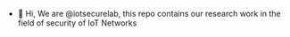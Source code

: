 - 👋 Hi, We are @iotsecurelab, this repo contains our research work in the field of security of IoT Networks

<!---
iotsecurelab/iotsecurelab is a ✨ special ✨ repository because its `README.md` (this file) appears on your GitHub profile.
You can click the Preview link to take a look at your changes.
--->
